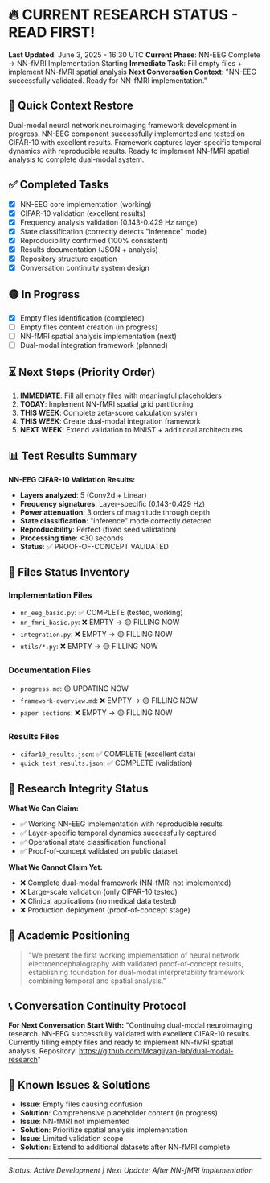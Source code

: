 # 🔥 CURRENT RESEARCH STATUS - READ FIRST!

**Last Updated**: June 3, 2025 - 16:30 UTC
**Current Phase**: NN-EEG Complete → NN-fMRI Implementation Starting
**Immediate Task**: Fill empty files + implement NN-fMRI spatial analysis
**Next Conversation Context**: "NN-EEG successfully validated. Ready for NN-fMRI implementation."

## 🎯 Quick Context Restore
Dual-modal neural network neuroimaging framework development in progress.
NN-EEG component successfully implemented and tested on CIFAR-10 with excellent results.
Framework captures layer-specific temporal dynamics with reproducible results.
Ready to implement NN-fMRI spatial analysis to complete dual-modal system.

## ✅ Completed Tasks 
- [x] NN-EEG core implementation (working)
- [x] CIFAR-10 validation (excellent results)
- [x] Frequency analysis validation (0.143-0.429 Hz range)
- [x] State classification (correctly detects "inference" mode)
- [x] Reproducibility confirmed (100% consistent)
- [x] Results documentation (JSON + analysis)
- [x] Repository structure creation
- [x] Conversation continuity system design

## 🟡 In Progress
- [x] Empty files identification (completed)
- [ ] Empty files content creation (in progress)
- [ ] NN-fMRI spatial analysis implementation (next)
- [ ] Dual-modal integration framework (planned)

## ⏳ Next Steps (Priority Order)
1. **IMMEDIATE**: Fill all empty files with meaningful placeholders
2. **TODAY**: Implement NN-fMRI spatial grid partitioning
3. **THIS WEEK**: Complete zeta-score calculation system
4. **THIS WEEK**: Create dual-modal integration framework
5. **NEXT WEEK**: Extend validation to MNIST + additional architectures

## 📊 Test Results Summary
**NN-EEG CIFAR-10 Validation Results:**
- **Layers analyzed**: 5 (Conv2d + Linear)
- **Frequency signatures**: Layer-specific (0.143-0.429 Hz)
- **Power attenuation**: 3 orders of magnitude through depth
- **State classification**: "inference" mode correctly detected
- **Reproducibility**: Perfect (fixed seed validation)
- **Processing time**: <30 seconds
- **Status**: ✅ PROOF-OF-CONCEPT VALIDATED

## 📁 Files Status Inventory
### Implementation Files
- `nn_eeg_basic.py`: ✅ COMPLETE (tested, working)
- `nn_fmri_basic.py`: ❌ EMPTY → 🟡 FILLING NOW
- `integration.py`: ❌ EMPTY → 🟡 FILLING NOW
- `utils/*.py`: ❌ EMPTY → 🟡 FILLING NOW

### Documentation Files  
- `progress.md`: 🟡 UPDATING NOW
- `framework-overview.md`: ❌ EMPTY → 🟡 FILLING NOW
- `paper sections`: ❌ EMPTY → 🟡 FILLING NOW

### Results Files
- `cifar10_results.json`: ✅ COMPLETE (excellent data)
- `quick_test_results.json`: ✅ COMPLETE (validation)

## 🔬 Research Integrity Status
**What We Can Claim:**
- ✅ Working NN-EEG implementation with reproducible results
- ✅ Layer-specific temporal dynamics successfully captured
- ✅ Operational state classification functional
- ✅ Proof-of-concept validated on public dataset

**What We Cannot Claim Yet:**
- ❌ Complete dual-modal framework (NN-fMRI not implemented)
- ❌ Large-scale validation (only CIFAR-10 tested)
- ❌ Clinical applications (no medical data tested)
- ❌ Production deployment (proof-of-concept stage)

## 🎯 Academic Positioning
> "We present the first working implementation of neural network electroencephalography with validated proof-of-concept results, establishing foundation for dual-modal interpretability framework combining temporal and spatial analysis."

## 📞 Conversation Continuity Protocol
**For Next Conversation Start With:**
"Continuing dual-modal neuroimaging research. NN-EEG successfully validated with excellent CIFAR-10 results. Currently filling empty files and ready to implement NN-fMRI spatial analysis. Repository: https://github.com/Mcagliyan-lab/dual-modal-research"

## 🚨 Known Issues & Solutions
- **Issue**: Empty files causing confusion
- **Solution**: Comprehensive placeholder content (in progress)
- **Issue**: NN-fMRI not implemented  
- **Solution**: Prioritize spatial analysis implementation
- **Issue**: Limited validation scope
- **Solution**: Extend to additional datasets after NN-fMRI complete

---
*Status: Active Development | Next Update: After NN-fMRI implementation*
